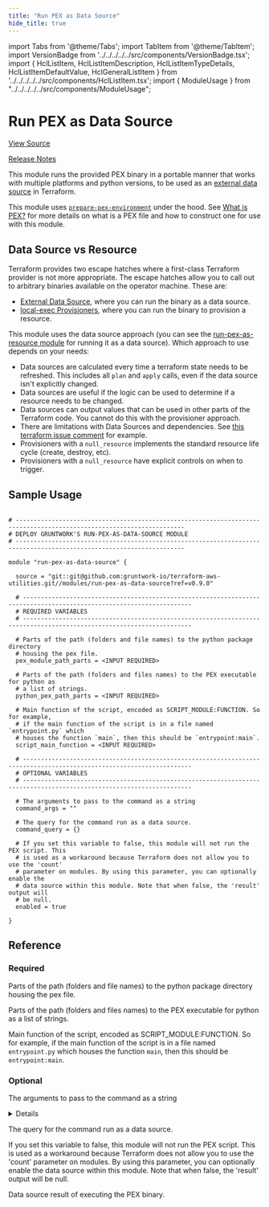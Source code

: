 ```yaml
---
title: "Run PEX as Data Source"
hide_title: true
---
```


import Tabs from '@theme/Tabs';
import TabItem from '@theme/TabItem';
import VersionBadge from '../../../../../src/components/VersionBadge.tsx';
import { HclListItem, HclListItemDescription, HclListItemTypeDetails, HclListItemDefaultValue, HclGeneralListItem } from '../../../../../src/components/HclListItem.tsx';
import { ModuleUsage } from "../../../../../src/components/ModuleUsage";

<VersionBadge repoTitle="Terraform Utility Modules" version="0.9.0" />

# Run PEX as Data Source

<a href="https://github.com/gruntwork-io/terraform-aws-utilities/tree/main/modules/run-pex-as-data-source" className="link-button" title="View the source code for this module in GitHub.">View Source</a>

<a href="https://github.com/gruntwork-io/terraform-aws-utilities/releases?q=" className="link-button" title="Release notes for only the service catalog versions which impacted this service.">Release Notes</a>

This module runs the provided PEX binary in a portable manner that works with multiple platforms and python versions, to
be used as an [external data source](https://www.terraform.io/docs/providers/external/data_source.html) in Terraform.

This module uses [`prepare-pex-environment`](https://github.com/gruntwork-io/terraform-aws-utilities/tree/main/modules/prepare-pex-environment) under the hood. See [What is
PEX?](https://github.com/gruntwork-io/terraform-aws-utilities/tree/main/modules/prepare-pex-environment/README.md#what-is-pex) for more details on what is a PEX file and how to construct one
for use with this module.

## Data Source vs Resource

Terraform provides two escape hatches where a first-class Terraform provider is not more appropriate. The escape hatches
allow you to call out to arbitrary binaries available on the operator machine. These are:

*   [External Data Source](https://www.terraform.io/docs/providers/external/data_source.html), where you can run the
    binary as a data source.
*   [local-exec Provisioners](https://www.terraform.io/docs/provisioners/local-exec.html), where you can run the binary to
    provision a resource.

This module uses the data source approach (you can see the [run-pex-as-resource module](https://github.com/gruntwork-io/terraform-aws-utilities/tree/main/modules/run-pex-as-resource) for
running it as a data source). Which approach to use depends on your needs:

*   Data sources are calculated every time a terraform state needs to be refreshed. This includes all `plan` and `apply`
    calls, even if the data source isn't explicitly changed.
*   Data sources are useful if the logic can be used to determine if a resource needs to be changed.
*   Data sources can output values that can be used in other parts of the Terraform code. You cannot do this with the
    provisioner approach.
*   There are limitations with Data Sources and dependencies. See [this terraform issue
    comment](https://github.com/hashicorp/terraform/issues/10603#issuecomment-265777128) for example.
*   Provisioners with a `null_resource` implements the standard resource life cycle (create, destroy, etc).
*   Provisioners with a `null_resource` have explicit controls on when to trigger.

## Sample Usage

<ModuleUsage>

```hcl title="main.tf"

# ---------------------------------------------------------------------------------------------------------------------
# DEPLOY GRUNTWORK'S RUN-PEX-AS-DATA-SOURCE MODULE
# ---------------------------------------------------------------------------------------------------------------------

module "run-pex-as-data-source" {

  source = "git::git@github.com:gruntwork-io/terraform-aws-utilities.git//modules/run-pex-as-data-source?ref=v0.9.0"

  # ---------------------------------------------------------------------------------------------------------------------
  # REQUIRED VARIABLES
  # ---------------------------------------------------------------------------------------------------------------------

  # Parts of the path (folders and file names) to the python package directory
  # housing the pex file.
  pex_module_path_parts = <INPUT REQUIRED>

  # Parts of the path (folders and files names) to the PEX executable for python as
  # a list of strings.
  python_pex_path_parts = <INPUT REQUIRED>

  # Main function of the script, encoded as SCRIPT_MODULE:FUNCTION. So for example,
  # if the main function of the script is in a file named `entrypoint.py` which
  # houses the function `main`, then this should be `entrypoint:main`.
  script_main_function = <INPUT REQUIRED>

  # ---------------------------------------------------------------------------------------------------------------------
  # OPTIONAL VARIABLES
  # ---------------------------------------------------------------------------------------------------------------------

  # The arguments to pass to the command as a string
  command_args = ""

  # The query for the command run as a data source.
  command_query = {}

  # If you set this variable to false, this module will not run the PEX script. This
  # is used as a workaround because Terraform does not allow you to use the 'count'
  # parameter on modules. By using this parameter, you can optionally enable the
  # data source within this module. Note that when false, the 'result' output will
  # be null.
  enabled = true

}

```

</ModuleUsage>




## Reference

<Tabs>
<TabItem value="inputs" label="Inputs" default>

### Required

<HclListItem name="pex_module_path_parts" requirement="required" type="list(string)">
<HclListItemDescription>

Parts of the path (folders and file names) to the python package directory housing the pex file.

</HclListItemDescription>
</HclListItem>

<HclListItem name="python_pex_path_parts" requirement="required" type="list(string)">
<HclListItemDescription>

Parts of the path (folders and files names) to the PEX executable for python as a list of strings.

</HclListItemDescription>
</HclListItem>

<HclListItem name="script_main_function" requirement="required" type="string">
<HclListItemDescription>

Main function of the script, encoded as SCRIPT_MODULE:FUNCTION. So for example, if the main function of the script is in a file named `entrypoint.py` which houses the function `main`, then this should be `entrypoint:main`.

</HclListItemDescription>
</HclListItem>

### Optional

<HclListItem name="command_args" requirement="optional" type="string">
<HclListItemDescription>

The arguments to pass to the command as a string

</HclListItemDescription>
<HclListItemDefaultValue defaultValue="&quot;&quot;"/>
<HclGeneralListItem title="More Details">
<details>


```hcl

   We don't use null here because this is interpolated into the python script.

```
</details>

</HclGeneralListItem>
</HclListItem>

<HclListItem name="command_query" requirement="optional" type="map(string)">
<HclListItemDescription>

The query for the command run as a data source.

</HclListItemDescription>
<HclListItemDefaultValue defaultValue="{}"/>
</HclListItem>

<HclListItem name="enabled" requirement="optional" type="bool">
<HclListItemDescription>

If you set this variable to false, this module will not run the PEX script. This is used as a workaround because Terraform does not allow you to use the 'count' parameter on modules. By using this parameter, you can optionally enable the data source within this module. Note that when false, the 'result' output will be null.

</HclListItemDescription>
<HclListItemDefaultValue defaultValue="true"/>
</HclListItem>

</TabItem>
<TabItem value="outputs" label="Outputs">

<HclListItem name="result">
<HclListItemDescription>

Data source result of executing the PEX binary.

</HclListItemDescription>
</HclListItem>

</TabItem>
</Tabs>


<!-- ##DOCS-SOURCER-START
{
  "originalSources": [
    "https://github.com/gruntwork-io/terraform-aws-utilities/tree/main/modules/run-pex-as-data-source/readme.md",
    "https://github.com/gruntwork-io/terraform-aws-utilities/tree/main/modules/run-pex-as-data-source/variables.tf",
    "https://github.com/gruntwork-io/terraform-aws-utilities/tree/main/modules/run-pex-as-data-source/outputs.tf"
  ],
  "sourcePlugin": "module-catalog-api",
  "hash": "024ab500b3859cfa85f28b029d9f9fd0"
}
##DOCS-SOURCER-END -->
